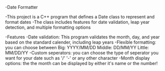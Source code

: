 -Date Formatter

-This project is a C++ program that defines a Date class to represent and format dates
-The class includes features for date validation, leap year detection, and multiple formatting options


-Features
-Date validation: This program validates the month, day, and year based on the standard calender, including leap years
-Flexible formatting: you can choose between
  Big: YYYY/MM/DD
  Middle: DD/MM/YY
  Little: MM/DD/YY
-Custom seperators: you can choose the type of seperator you want for your date such as '/' '-' or any other character
-Month display options: the the month can be displayed by either it's name or the number!
